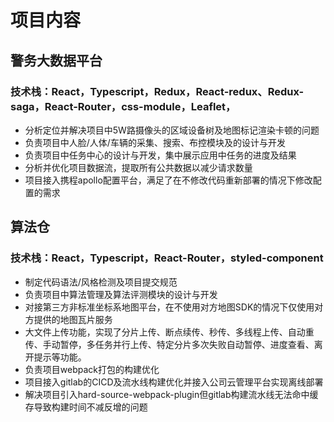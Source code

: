 # 项目内容

## 警务大数据平台

### 技术栈：React，Typescript，Redux，React-redux、Redux-saga，React-Router，css-module，Leaflet，

- 分析定位并解决项目中5W路摄像头的区域设备树及地图标记渲染卡顿的问题
- 负责项目中人脸/人体/车辆的采集、搜索、布控模块及的设计与开发
- 负责项目中任务中心的设计与开发，集中展示应用中任务的进度及结果
- 分析并优化项目数据流，提取所有公共数据以减少请求数量
- 项目接入携程apollo配置平台，满足了在不修改代码重新部署的情况下修改配置的需求

## 算法仓

### 技术栈：React，Typescript，React-Router，styled-component

- 制定代码语法/风格检测及项目提交规范
- 负责项目中算法管理及算法评测模块的设计与开发
- 对接第三方非标准坐标系地图平台，在不使用对方地图SDK的情况下仅使用对方提供的地图瓦片服务
- 大文件上传功能，实现了分片上传、断点续传、秒传、多线程上传、自动重传、手动暂停，多任务并行上传、特定分片多次失败自动暂停、进度查看、离开提示等功能。  
- 负责项目webpack打包的构建优化
- 项目接入gitlab的CICD及流水线构建优化并接入公司云管理平台实现离线部署
- 解决项目引入hard-source-webpack-plugin但gitlab构建流水线无法命中缓存导致构建时间不减反增的问题

